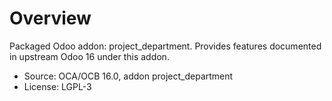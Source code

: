 # Overview

Packaged Odoo addon: project_department. Provides features documented in upstream Odoo 16 under this addon.

- Source: OCA/OCB 16.0, addon project_department
- License: LGPL-3
